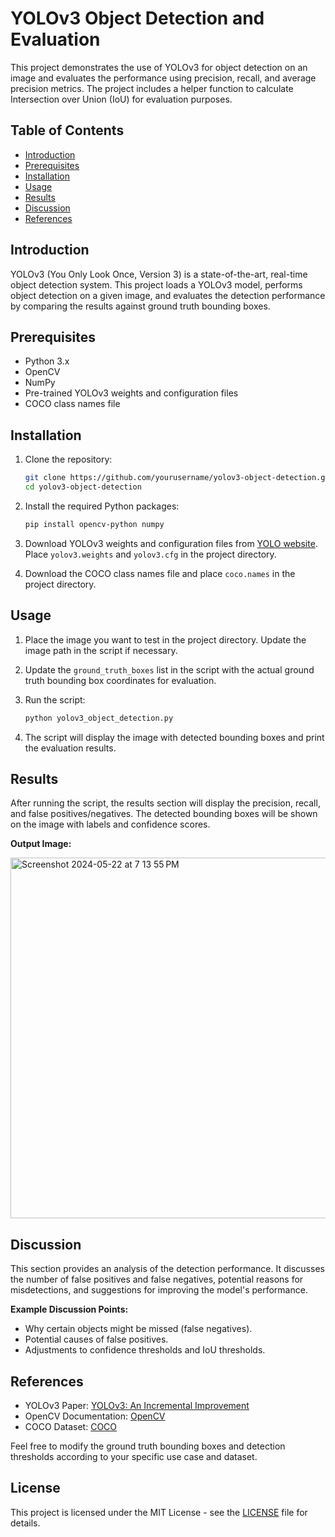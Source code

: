 # YOLOv3 Object Detection and Evaluation

This project demonstrates the use of YOLOv3 for object detection on an image and evaluates the performance using precision, recall, and average precision metrics. The project includes a helper function to calculate Intersection over Union (IoU) for evaluation purposes.

## Table of Contents
- [Introduction](#introduction)
- [Prerequisites](#prerequisites)
- [Installation](#installation)
- [Usage](#usage)
- [Results](#results)
- [Discussion](#discussion)
- [References](#references)

## Introduction

YOLOv3 (You Only Look Once, Version 3) is a state-of-the-art, real-time object detection system. This project loads a YOLOv3 model, performs object detection on a given image, and evaluates the detection performance by comparing the results against ground truth bounding boxes.

## Prerequisites

- Python 3.x
- OpenCV
- NumPy
- Pre-trained YOLOv3 weights and configuration files
- COCO class names file

## Installation

1. Clone the repository:

    ```sh
    git clone https://github.com/yourusername/yolov3-object-detection.git
    cd yolov3-object-detection
    ```

2. Install the required Python packages:

    ```sh
    pip install opencv-python numpy
    ```

3. Download YOLOv3 weights and configuration files from [YOLO website](https://pjreddie.com/darknet/yolo/). Place `yolov3.weights` and `yolov3.cfg` in the project directory.

4. Download the COCO class names file and place `coco.names` in the project directory.

## Usage

1. Place the image you want to test in the project directory. Update the image path in the script if necessary.

2. Update the `ground_truth_boxes` list in the script with the actual ground truth bounding box coordinates for evaluation.

3. Run the script:

    ```sh
    python yolov3_object_detection.py
    ```

4. The script will display the image with detected bounding boxes and print the evaluation results.

## Results

After running the script, the results section will display the precision, recall, and false positives/negatives. The detected bounding boxes will be shown on the image with labels and confidence scores.

**Output Image:**

<img width="577" alt="Screenshot 2024-05-22 at 7 13 55 PM" src="https://github.com/kulfi-12/Object-Detection-using-DNN/assets/128511001/8c661afd-a204-4bdd-af8f-968a5547a269">


## Discussion

This section provides an analysis of the detection performance. It discusses the number of false positives and false negatives, potential reasons for misdetections, and suggestions for improving the model's performance.

**Example Discussion Points:**
- Why certain objects might be missed (false negatives).
- Potential causes of false positives.
- Adjustments to confidence thresholds and IoU thresholds.

## References

- YOLOv3 Paper: [YOLOv3: An Incremental Improvement](https://arxiv.org/abs/1804.02767)
- OpenCV Documentation: [OpenCV](https://opencv.org/)
- COCO Dataset: [COCO](https://cocodataset.org/)

Feel free to modify the ground truth bounding boxes and detection thresholds according to your specific use case and dataset.

## License

This project is licensed under the MIT License - see the [LICENSE](LICENSE) file for details.
